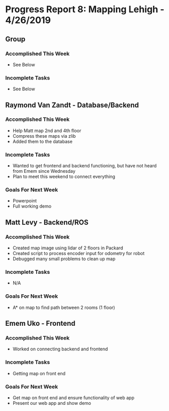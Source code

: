 # Progress Report 8:	Mapping Lehigh -		4/26/2019

## Group

### Accomplished This Week
- See Below
### Incomplete Tasks
- See Below

## Raymond Van Zandt - Database/Backend

### Accomplished This Week
- Help Matt map 2nd and 4th floor
- Compress these maps via zlib
- Added them to the database

### Incomplete Tasks
- Wanted to get frontend and backend functioning, but have not heard from Emem since Wednesday
- Plan to meet this weekend to connect everything

### Goals For Next Week
- Powerpoint
- Full working demo

## Matt Levy - Backend/ROS

### Accomplished This Week
- Created map image using lidar of 2 floors in Packard
- Created script to process encoder input for odometry for robot
- Debugged many small problems to clean up map

### Incomplete Tasks
- N/A

### Goals For Next Week
- A* on map to find path between 2 rooms (1 floor)

## Emem Uko - Frontend

### Accomplished This Week
- Worked on connecting backend and frontend

### Incomplete Tasks
- Getting map on front end

### Goals For Next Week
- Get map on front end and ensure functionality of web app
- Present our web app and show demo
